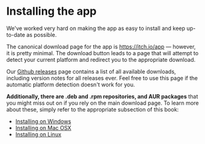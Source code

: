
# Installing the app

We've worked very hard on making the app as easy to install and keep up-to-date
as possible.

The canonical download page for the app is <https://itch.io/app> — however,
it is pretty minimal. The download button leads to a page that will attempt to
detect your current platform and redirect you to the appropriate download.

Our [Github releases]() page contains a list of all available
downloads, including version notes for all releases ever. Feel free to use this page
if the automatic platform detection doesn't work for you.

**Additionally, there are .deb and .rpm repositories, and AUR packages** that
you might miss out on if you rely on the main download page. To learn more about these,
simply refer to the appropriate subsection of this book:

  * [Installing on Windows](win.md)
  * [Installing on Mac OSX](osx.md)
  * [Installing on Linux](linux.md)
